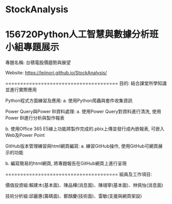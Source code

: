 # StockAnalysis
156720Python人工智慧與數據分析班小組專題展示
======================================
專題名稱: 台積電股價趨勢與展望

Website: https://leiinori.github.io/StockAnalysis/

======================================
目的: 結合課堂所學知識並進行實際應用

Python程式方面練習及應用:
a. 使用Python爬蟲與套件收集資訊

Power Query與Power BI資料處理:
a. 使用Power Query對資料進行清洗, 使用Power BI進行分析與製作報表

b. 使用Office 365 E5線上功能將製作完成的.pbix上傳並發行成內嵌報表, 可嵌入Web及Power Point

GitHub版本管理練習與html網頁編寫:
a. 練習GitHub操作, 使用GitHub可網頁展示的功能 

b. 編寫簡易的html網頁, 將專題報告在GitHub網頁上進行呈現

======================================
組員及工作項目:

價值投資組:賴建木(基本面)、陳品樺(消息面)、陳翊寧(基本面)、林佩怡(消息面)

技術分析組:邱麗惠(籌碼面)、鄭顏慶(技術面)、雷敏(支援與網頁架設)









